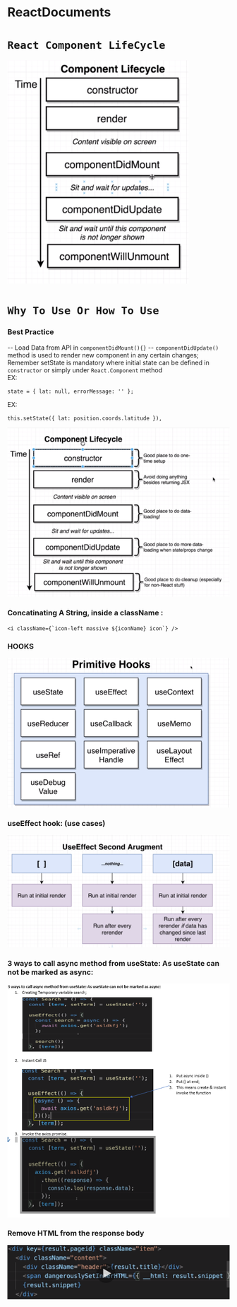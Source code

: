 # ReactDocuments
# `React Component LifeCycle`
![github-small](https://github.com/SohamRoyNoel/ReactDocuments/blob/master/Lifecycle.PNG?raw=true)
# `Why To Use Or How To Use`
### Best Practice
  -- Load Data from API in ```componentDidMount(){}```
  -- ```componentDidUpdate()``` method is used to render new component in any certain changes; Remember setState is mandatory where initial state can be defined in ```constructor``` or simply under ```React.Component``` method <br />
  EX:<br />
  ```
  state = { lat: null, errorMessage: '' };
  ```
  EX:<br />
  ```
  this.setState({ lat: position.coords.latitude }),
  ```
![github-small](https://github.com/SohamRoyNoel/ReactDocuments/blob/master/DescriptionLifeCycle.PNG?raw=true)

### Concatinating A String, inside a className : 
```
<i className={`icon-left massive ${iconName} icon`} />
```
### HOOKS
![github-small](https://github.com/SohamRoyNoel/ReactDocuments/blob/master/Hooks.PNG?raw=true)

### useEffect hook: (use cases)
![github-small](https://github.com/SohamRoyNoel/ReactDocuments/blob/master/UseEffect.PNG?raw=true)

### 3 ways to call async method from useState: As useState can not be marked as async:
![github-small](https://github.com/SohamRoyNoel/ReactDocuments/blob/master/UseStateCanNotBe_async.PNG?raw=true)

### Remove HTML from the response body
![github-small](https://github.com/SohamRoyNoel/ReactDocuments/blob/master/How%20To%20remove%20html%20tags%20from%20a%20response.PNG?raw=true)
